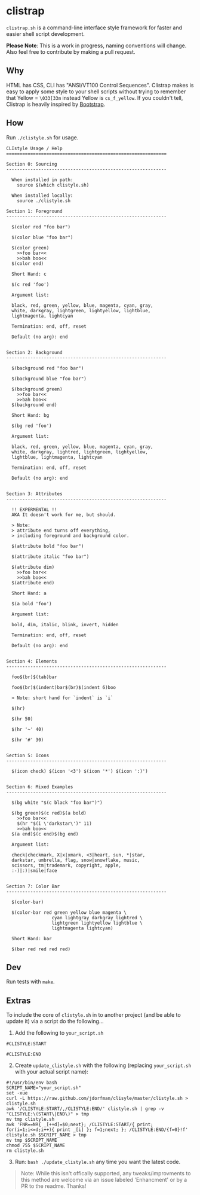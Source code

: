 clistrap
========

`clistrap.sh` is a command-line interface style framework for faster and easier shell script development.

**Please Note**: This is a work in progress, naming conventions will change.  Also feel free to contribute by making a pull request.

## Why

HTML has CSS, CLI has "ANSI/VT100 Control Sequences".  Clistrap makes is easy to apply some style to your shell scripts without trying to remember that Yellow = `\033[33m` instead Yellow is `cs_f_yellow`. If you couldn't tell, Clistrap is heavily inspired by [Bootstrap](http://getbootstrap.com).

## How

Run `./clistyle.sh` for usage.
```
CLIstyle Usage / Help
============================================================

Section 0: Sourcing
------------------------------------------------------------

  When installed in path:
    source $(which clistyle.sh)

  When installed locally:
    source ./clistyle.sh

Section 1: Foreground
------------------------------------------------------------

  $(color red "foo bar")

  $(color blue "foo bar")

  $(color green)
    >>foo bar<<
    >>bah boo<<
  $(color end)

  Short Hand: c

  $(c red 'foo')

  Argument list:

  black, red, green, yellow, blue, magenta, cyan, gray,
  white, darkgray, lightgreen, lightyellow, lightblue,
  lightmagenta, lightcyan

  Termination: end, off, reset

  Default (no arg): end


Section 2: Background
------------------------------------------------------------

  $(background red "foo bar")

  $(background blue "foo bar")

  $(background green)
    >>foo bar<<
    >>bah boo<<
  $(background end)

  Short Hand: bg

  $(bg red 'foo')

  Argument list:

  black, red, green, yellow, blue, magenta, cyan, gray,
  white, darkgray, lightred, lightgreen, lightyellow,
  lightblue, lightmagenta, lightcyan

  Termination: end, off, reset

  Default (no arg): end


Section 3: Attributes
------------------------------------------------------------

  !! EXPERMENTAL !!
  AKA It doesn't work for me, but should.

  > Note:
  > attribute end turns off everything,
  > including foreground and background color.

  $(attribute bold "foo bar")

  $(attribute italic "foo bar")

  $(attribute dim)
    >>foo bar<<
    >>bah boo<<
  $(attribute end)

  Short Hand: a

  $(a bold 'foo')

  Argument list:

  bold, dim, italic, blink, invert, hidden

  Termination: end, off, reset

  Default (no arg): end


Section 4: Elements
------------------------------------------------------------

  foo$(br)$(tab)bar

  foo$(br)$(indent)bar$(br)$(indent 6)boo

  > Note: short hand for `indent` is `i`

  $(hr)

  $(hr 50)

  $(hr '~' 40)

  $(hr '#' 30)


Section 5: Icons
------------------------------------------------------------

  $(icon check) $(icon '<3') $(icon '*') $(icon ':)')


Section 6: Mixed Examples
------------------------------------------------------------

  $(bg white "$(c black "foo bar")")

  $(bg green)$(c red)$(a bold)
    >>foo bar<<
    $(hr "$(i \'darkstar\')" 11)
    >>bah boo<<
  $(a end)$(c end)$(bg end)

  Argument list:

  check|checkmark, X|x|xmark, <3|heart, sun, *|star,
  darkstar, umbrella, flag, snow|snowflake, music,
  scissors, tm|trademark, copyright, apple,
  :-)|:)|smile|face


Section 7: Color Bar
------------------------------------------------------------

  $(color-bar)

  $(color-bar red green yellow blue magenta \
                 cyan lightgray darkgray lightred \
                 lightgreen lightyellow lightblue \
                 lightmagenta lightcyan)

  Short Hand: bar

  $(bar red red red red)

```
## Dev

Run tests with `make`.

## Extras

To include the core of `clistyle.sh` in to another project (and be able to update it) via a script do the following...

1. Add the following to `your_script.sh`

```
#CLISTYLE:START

#CLISTYLE:END
```

2. Create `update_clistyle.sh` with the following (replacing `your_script.sh` with your actual script name):

```
#!/usr/bin/env bash
SCRIPT_NAME="your_script.sh"
set -xue
curl -L https://raw.github.com/jdorfman/clisyle/master/clistyle.sh > clistyle.sh
awk '/CLISTYLE:START/,/CLISTYLE:END/' clistyle.sh | grep -v "CLISTYLE:\(START\|END\)" > tmp
mv tmp clistyle.sh
awk 'FNR==NR{ _[++d]=$0;next}; /CLISTYLE:START/{ print; for(i=1;i<=d;i++){ print _[i] }; f=1;next; }; /CLISTYLE:END/{f=0}!f' clistyle.sh $SCRIPT_NAME > tmp
mv tmp $SCRIPT_NAME
chmod 755 $SCRIPT_NAME
rm clistyle.sh
```

3. Run: `bash ./update_clistyle.sh` any time you want the latest code.

> Note: While this isn't offically supported, any tweaks/improvments to this method are welcome via an issue labeled 'Enhancment' or by a PR to the readme. Thanks!
